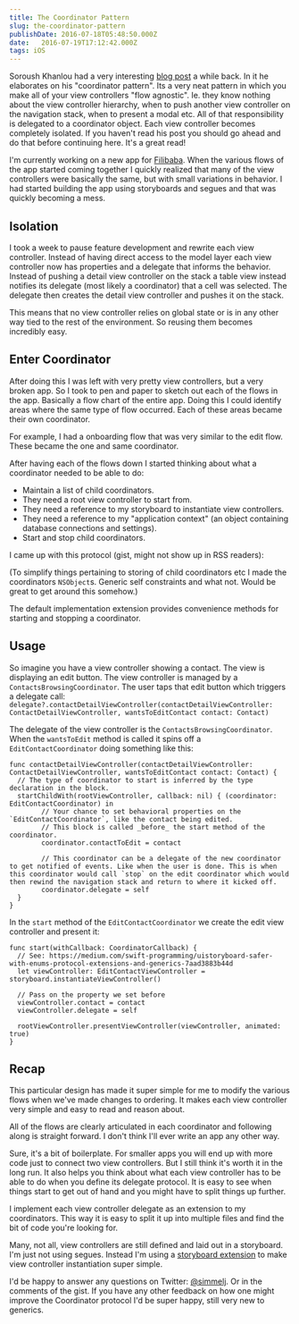 ```yaml
---
title: The Coordinator Pattern
slug: the-coordinator-pattern
publishDate: 2016-07-18T05:48:50.000Z
date:   2016-07-19T17:12:42.000Z
tags: iOS
---
```


Soroush Khanlou had a very interesting [blog post](http://khanlou.com/2015/10/coordinators-redux/) a while back. In it he elaborates on his "coordinator pattern". Its a very neat pattern in which you make all of your view controllers "flow agnostic". Ie. they know nothing about the view controller hierarchy, when to push another view controller on the navigation stack, when to present a modal etc. All of that responsibility is delegated to a coordinator object. Each view controller becomes completely isolated. If you haven't read his post you should go ahead and do that before continuing here. It's a great read!

I'm currently working on a new app for [Filibaba](http://filibaba.com). When the various flows of the app started coming together I quickly realized that many of the view controllers were basically the same, but with small variations in behavior. I had started building the app using storyboards and segues and that was quickly becoming a mess.

## Isolation

I took a week to pause feature development and rewrite each view controller. Instead of having direct access to the model layer each view controller now has properties and a delegate that informs the behavior. Instead of pushing a detail view controller on the stack a table view instead notifies its delegate (most likely a coordinator) that a cell was selected. The delegate then creates the detail view controller and pushes it on the stack.

This means that no view controller relies on global state or is in any other way tied to the rest of the environment. So reusing them becomes incredibly easy.

## Enter Coordinator

After doing this I was left with very pretty view controllers, but a very broken app. So I took to pen and paper to sketch out each of the flows in the app. Basically a flow chart of the entire app. Doing this I could identify areas where the same type of flow occurred. Each of these areas became their own coordinator.

For example, I had a onboarding flow that was very similar to the edit flow. These became the one and same coordinator.

After having each of the flows down I started thinking about what a coordinator needed to be able to do:

* Maintain a list of child coordinators.
* They need a root view controller to start from.
* They need a reference to my storyboard to instantiate view controllers.
* They need a reference to my "application context" (an object containing database connections and settings).
* Start and stop child coordinators.

I came up with this protocol (gist, might not show up in RSS readers):

<script src="https://gist.github.com/simme/ea0918d534f13ace3445e84ec043ed99.js"></script>

(To simplify things pertaining to storing of child coordinators etc I made the coordinators `NSObject`s. Generic self constraints and what not. Would be great to get around this somehow.)

The default implementation extension provides convenience methods for starting and stopping a coordinator.

## Usage

So imagine you have a view controller showing a contact. The view is displaying an edit button. The view controller is managed by a `ContactsBrowsingCoordinator`. The user taps that edit button which triggers a delegate call: `delegate?.contactDetailViewController(contactDetailViewController: ContactDetailViewController, wantsToEditContact contact: Contact)`

The delegate of the view controller is the `ContactsBrowsingCoordinator`. When the `wantsToEdit` method is called it spins off a `EditContactCoordinator` doing something like this:

```
func contactDetailViewController(contactDetailViewController: ContactDetailViewController, wantsToEditContact contact: Contact) {
  // The type of coordinator to start is inferred by the type declaration in the block.
  startChildWith(rootViewController, callback: nil) { (coordinator: EditContactCoordinator) in
		// Your chance to set behavioral properties on the `EditContactCoordinator`, like the contact being edited.
		// This block is called _before_ the start method of the coordinator.
		coordinator.contactToEdit = contact
		
		// This coordinator can be a delegate of the new coordinator to get notified of events. Like when the user is done. This is when this coordinator would call `stop` on the edit coordinator which would then rewind the navigation stack and return to where it kicked off.
		coordinator.delegate = self
  }
}
```

In the `start` method of the `EditContactCoordinator` we create the edit view controller and present it:

```
func start(withCallback: CoordinatorCallback) {
  // See: https://medium.com/swift-programming/uistoryboard-safer-with-enums-protocol-extensions-and-generics-7aad3883b44d
  let viewController: EditContactViewController = storyboard.instantiateViewController()
  
  // Pass on the property we set before
  viewController.contact = contact
  viewController.delegate = self
  
  rootViewController.presentViewController(viewController, animated: true)
}
```

## Recap

This particular design has made it super simple for me to modify the various flows when we've made changes to ordering. It makes each view controller very simple and easy to read and reason about.

All of the flows are clearly articulated in each coordinator and following along is straight forward. I don't think I'll ever write an app any other way.

Sure, it's a bit of boilerplate. For smaller apps you will end up with more code just to connect two view controllers. But I still think it's worth it in the long run. It also helps you think about what each view controller has to be able to do when you define its delegate protocol. It is easy to see when things start to get out of hand and you might have to split things up further.

I implement each view controller delegate as an extension to my coordinators. This way it is easy to split it up into multiple files and find the bit of code you're looking for.

Many, not all, view controllers are still defined and laid out in a storyboard. I'm just not using segues. Instead I'm using a [storyboard extension](https://medium.com/swift-programming/uistoryboard-safer-with-enums-protocol-extensions-and-generics-7aad3883b44d) to make view controller instantiation super simple.

I'd be happy to answer any questions on Twitter: [@simmelj](https://twitter.com/simmelj). Or in the comments of the gist. If you have any other feedback on how one might improve the Coordinator protocol I'd be super happy, still very new to generics.
